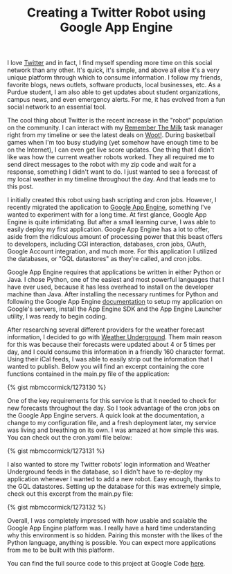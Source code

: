 ﻿---
layout: post
title: "Creating a Twitter Robot using Google App Engine"
---

I love [Twitter](http://www.twitter.com/) and in fact, I find myself spending more time on this social network than any other. It's quick, it's simple, and above all else it's a very unique platform through which to consume information. I follow my friends, favorite blogs, news outlets, software products, local businesses, etc. As a Purdue student, I am also able to get updates about student organizations, campus news, and even emergency alerts. For me, it has evolved from a fun social network to an essential tool.

The cool thing about Twitter is the recent increase in the "robot" population on the community. I can interact with my [Remember The Milk](http://www.rememberthemilk.com/) task manager right from my timeline or see the latest deals on [Woot!](http://www.woot.com/). During basketball games when I'm too busy studying (yet somehow have enough time to be on the Internet), I can even get live score updates. One thing that I didn't like was how the current weather robots worked. They all required me to send direct messages to the robot with my zip code and wait for a response, something I didn't want to do. I just wanted to see a forecast of my local weather in my timeline throughout the day. And that leads me to this post.

I initially created this robot using bash scripting and cron jobs. However, I recently migrated the application to [Google App Engine](http://appengine.google.com/), something I've wanted to experiment with for a long time. At first glance, Google App Engine is quite intimidating. But after a small learning curve, I was able to easily deploy my first application. Google App Engine has a lot to offer, aside from the ridiculous amount of processing power that this beast offers to developers, including CGI interaction, databases, cron jobs, OAuth, Google Account integration, and much more. For this application I utilized the databases, or "GQL datastores" as they're called, and cron jobs.

Google App Engine requires that applications be written in either Python or Java. I chose Python, one of the easiest and most powerful languages that I have ever used, because it has less overhead to install on the developer machine than Java. After installing the necessary runtimes for Python and following the Google App Engine [documentation](http://code.google.com/appengine/docs/python/overview.html) to setup my application on Google's servers, install the App Engine SDK and the App Engine Launcher utility, I was ready to begin coding.

After researching several different providers for the weather forecast information, I decided to go with [Weather Underground](http://www.wunderground.com/). Them main reason for this was because their forecasts were updated about 4 or 5 times per day, and I could consume this information in a friendly 160 character format. Using their iCal feeds, I was able to easily strip out the information that I wanted to publish. Below you will find an excerpt containing the core functions contained in the main.py file of the application:

{% gist mbmccormick/1273130 %}

One of the key requirements for this service is that it needed to check for new forecasts throughout the day. So I took advantage of the cron jobs on the Google App Engine servers. A quick look at the documentation, a change to my configuration file, and a fresh deployment later, my service was living and breathing on its own. I was amazed at how simple this was. You can check out the cron.yaml file below:

{% gist mbmccormick/1273131 %}

I also wanted to store my Twitter robots' login information and Weather Underground feeds in the database, so I didn't have to re-deploy my application whenever I wanted to add a new robot. Easy enough, thanks to the GQL datastores. Setting up the database for this was extremely simple, check out this excerpt from the main.py file:

{% gist mbmccormick/1273132 %}

Overall, I was completely impressed with how usable and scalable the Google App Engine platform was. I really have a hard time understanding why this environment is so hidden. Pairing this monster with the likes of the Python language, anything is possible. You can expect more applications from me to be built with this platform.

You can find the full source code to this project at Google Code [here](http://code.google.com/p/tweatherbot).
